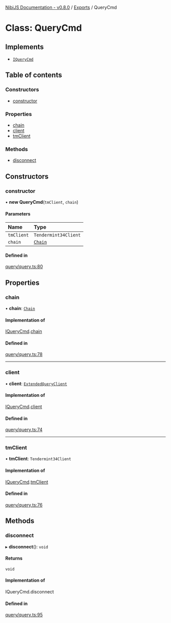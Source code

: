 [NibiJS Documentation - v0.8.0](../intro.md) / [Exports](../modules.md) / QueryCmd

# Class: QueryCmd

## Implements

- [`IQueryCmd`](../interfaces/IQueryCmd.md)

## Table of contents

### Constructors

- [constructor](QueryCmd.md#constructor)

### Properties

- [chain](QueryCmd.md#chain)
- [client](QueryCmd.md#client)
- [tmClient](QueryCmd.md#tmclient)

### Methods

- [disconnect](QueryCmd.md#disconnect)

## Constructors

### constructor

• **new QueryCmd**(`tmClient`, `chain`)

#### Parameters

| Name | Type |
| :------ | :------ |
| `tmClient` | `Tendermint34Client` |
| `chain` | [`Chain`](../interfaces/Chain.md) |

#### Defined in

[query/query.ts:80](https://github.com/NibiruChain/ts-sdk/blob/6e399c2/packages/nibijs/src/query/query.ts#L80)

## Properties

### chain

• **chain**: [`Chain`](../interfaces/Chain.md)

#### Implementation of

[IQueryCmd](../interfaces/IQueryCmd.md).[chain](../interfaces/IQueryCmd.md#chain)

#### Defined in

[query/query.ts:78](https://github.com/NibiruChain/ts-sdk/blob/6e399c2/packages/nibijs/src/query/query.ts#L78)

___

### client

• **client**: [`ExtendedQueryClient`](../modules.md#extendedqueryclient)

#### Implementation of

[IQueryCmd](../interfaces/IQueryCmd.md).[client](../interfaces/IQueryCmd.md#client)

#### Defined in

[query/query.ts:74](https://github.com/NibiruChain/ts-sdk/blob/6e399c2/packages/nibijs/src/query/query.ts#L74)

___

### tmClient

• **tmClient**: `Tendermint34Client`

#### Implementation of

[IQueryCmd](../interfaces/IQueryCmd.md).[tmClient](../interfaces/IQueryCmd.md#tmclient)

#### Defined in

[query/query.ts:76](https://github.com/NibiruChain/ts-sdk/blob/6e399c2/packages/nibijs/src/query/query.ts#L76)

## Methods

### disconnect

▸ **disconnect**(): `void`

#### Returns

`void`

#### Implementation of

IQueryCmd.disconnect

#### Defined in

[query/query.ts:95](https://github.com/NibiruChain/ts-sdk/blob/6e399c2/packages/nibijs/src/query/query.ts#L95)

